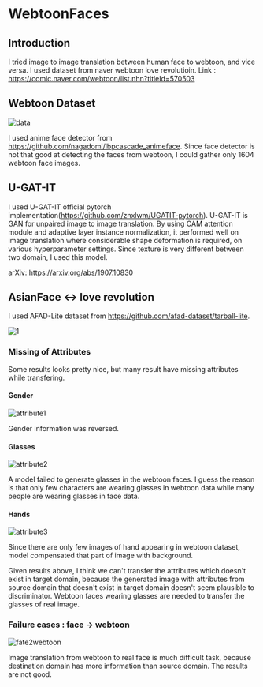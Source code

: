 # WebtoonFaces

## Introduction
I tried image to image translation between human face to webtoon, and vice versa. I used dataset from naver webtoon love revolutioin.
Link : https://comic.naver.com/webtoon/list.nhn?titleId=570503

## Webtoon Dataset

![data](https://user-images.githubusercontent.com/71681194/104017792-16240580-51fc-11eb-8382-2e97c9205fe5.JPG)


I used anime face detector from https://github.com/nagadomi/lbpcascade_animeface. Since face detector is not that good at detecting the faces from webtoon, I could gather only 1604 webtoon face images.

## U-GAT-IT
I used U-GAT-IT official pytorch implementation(https://github.com/znxlwm/UGATIT-pytorch).
U-GAT-IT is GAN for unpaired image to image translation. By using CAM attention module and adaptive layer instance normalization, it performed well on image translation where considerable shape deformation is required, on various hyperparameter settings. Since texture is very different between two domain, I used this model. 

arXiv: https://arxiv.org/abs/1907.10830

## AsianFace <-> love revolution
I used AFAD-Lite dataset from https://github.com/afad-dataset/tarball-lite. 

![1](https://user-images.githubusercontent.com/71681194/104017206-0bb53c00-51fb-11eb-8e3a-2fbdcb93f1d8.jpg)

### Missing of Attributes

Some results looks pretty nice, but many result have missing attributes while transfering.

#### Gender

![attribute1](https://user-images.githubusercontent.com/71681194/104017342-4cad5080-51fb-11eb-8a5f-a1c443133e1c.jpg)

Gender information was reversed.

#### Glasses

![attribute2](https://user-images.githubusercontent.com/71681194/104017721-fa206400-51fb-11eb-9456-6b1a7ec4e975.jpg)

A model failed to generate glasses in the webtoon faces. I guess the reason is that only few characters are wearing glasses in webtoon data while many people are wearing glasses in face data. 

#### Hands

![attribute3](https://user-images.githubusercontent.com/71681194/104029423-4fb13c80-520d-11eb-8ec7-25794270ee40.jpg)

Since there are only few images of hand appearing in webtoon dataset, model compensated that part of image with background.

Given results above, I think we can't transfer the attributes which doesn't exist in target domain, because the generated image with attributes from source domain that doesn't exist in target domain doesn't seem plausible to discriminator. Webtoon faces wearing glasses are needed to transfer the glasses of real image.

### Failure cases : face -> webtoon

![fate2webtoon](https://user-images.githubusercontent.com/71681194/104030183-58564280-520e-11eb-804d-4f9f152042b4.jpg)

Image translation from webtoon to real face is much difficult task, because destination domain has more information than source domain. The results are not good.
